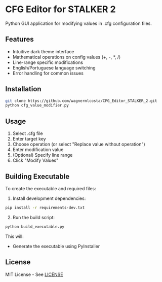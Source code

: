 # CFG Editor for STALKER 2

Python GUI application for modifying values in .cfg configuration files.

## Features
- Intuitive dark theme interface
- Mathematical operations on config values (+, -, *, /)
- Line-range specific modifications
- English/Portuguese language switching
- Error handling for common issues

## Installation
```bash
git clone https://github.com/wagnermlcosta/CFG_Editor_STALKER_2.git
python cfg_value_modifier.py
```

## Usage
1. Select .cfg file
2. Enter target key
3. Choose operation (or select "Replace value without operation")
4. Enter modification value
5. (Optional) Specify line range
6. Click "Modify Values"

## Building Executable

To create the executable and required files:

1. Install development dependencies:
```bash
pip install -r requirements-dev.txt
```

2. Run the build script:
```bash
python build_executable.py
```

This will:
- Generate the executable using PyInstaller

## License
MIT License - See [LICENSE](LICENSE)

